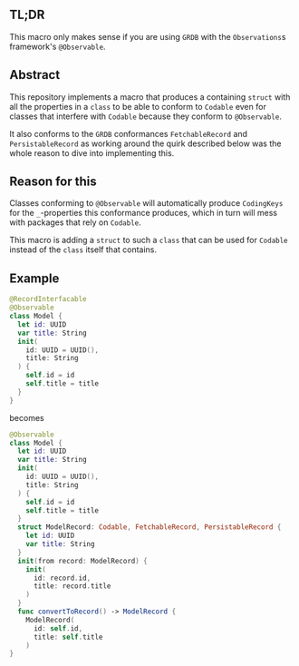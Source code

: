 ## TL;DR
This macro only makes sense if you are using `GRDB` with the `Observations`s framework's `@Observable`.

## Abstract
This repository implements a macro that produces a containing `struct` with all the properties
in a `class` to be able to conform to `Codable` even for classes that
interfere with `Codable` because they conform to `@Observable`.

It also conforms to the `GRDB` conformances `FetchableRecord` and `PersistableRecord` as working around 
the quirk described below was the whole reason to dive into implementing this.

## Reason for this
Classes conforming to `@Observable` will automatically produce `CodingKeys` for
the `_`-properties this conformance produces, which in turn will mess with
packages that rely on `Codable`.

This macro is adding a `struct` to such a `class` that can be used for `Codable`
instead of the `class` itself that contains.

## Example
```swift
@RecordInterfacable
@Observable
class Model {
  let id: UUID
  var title: String
  init(
    id: UUID = UUID(),
    title: String
  ) {
    self.id = id
    self.title = title
  }
}
```
becomes
```swift
@Observable
class Model {
  let id: UUID
  var title: String
  init(
    id: UUID = UUID(),
    title: String
  ) {
    self.id = id
    self.title = title
  }
  struct ModelRecord: Codable, FetchableRecord, PersistableRecord {
    let id: UUID
    var title: String
  }
  init(from record: ModelRecord) {
    init(
      id: record.id,
      title: record.title
    )
  }
  func convertToRecord() -> ModelRecord {
    ModelRecord(
      id: self.id,
      title: self.title
    )
}
```
